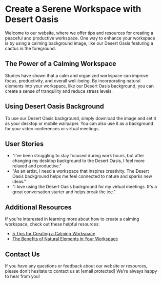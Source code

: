 <!--font:Playfair Display-->

# Create a Serene Workspace with Desert Oasis

Welcome to our website, where we offer tips and resources for creating a peaceful and productive workspace. One way to enhance your workspace is by using a calming background image, like our Desert Oasis featuring a cactus in the foreground.

## The Power of a Calming Workspace

Studies have shown that a calm and organized workspace can improve focus, productivity, and overall well-being. By incorporating natural elements into your workspace, like our Desert Oasis background, you can create a sense of tranquility and reduce stress levels.

## Using Desert Oasis Background

To use our Desert Oasis background, simply download the image and set it as your desktop or mobile wallpaper. You can also use it as a background for your video conferences or virtual meetings.

## User Stories

- "I've been struggling to stay focused during work hours, but after changing my desktop background to the Desert Oasis, I feel more relaxed and productive."
- "As an artist, I need a workspace that inspires creativity. The Desert Oasis background helps me feel connected to nature and sparks new ideas."
- "I love using the Desert Oasis background for my virtual meetings. It's a great conversation starter and helps break the ice."

## Additional Resources

If you're interested in learning more about how to create a calming workspace, check out these helpful resources:

- [5 Tips for Creating a Calming Workspace](#)
- [The Benefits of Natural Elements in Your Workspace](#)

## Contact Us

If you have any questions or feedback about our website or resources, please don't hesitate to contact us at [email protected] We're always happy to hear from you!

<!--

Write me content for website with wallpaper which alt text is:

"A desert landscape with a cactus in the foreground"

The name/title of the page should not be 1:1 copy of the alt text but rather a real content of the website which is using this wallpaper.

- Use markdown format 
- Start with heading
- Heading should be short and concise
- The content should look like a real website 
- The website should not be about the wallpaper, wallpaper is just a related background
- Heading should be contain work "wallpaper" or "background"
- Include real sections like references, contact, user stories, etc. use things relevant to the page purpose.
- Feel free to use structure like headings, bullets, numbering, blockquotes, paragraphs, horizontal lines, etc.
- You can use formatting like bold or _italic_
- You can include UTF-8 emojis
- Links should be only #hash anchors (and you can refer to the document itself)
- Do not include images


---


# Desert Oasis Wallpaper for Your Zen Workspace

Welcome to our website, where we offer a collection of stunning wallpapers to enhance your workspace. Our Desert Oasis wallpaper with a cactus in the foreground is perfect for creating a calming and peaceful atmosphere in your home office or study.

## About the Wallpaper

Our Desert Oasis wallpaper features a breathtaking desert landscape with a tall cactus in the foreground. The warm tones and natural elements of this wallpaper will transport you to a serene oasis in the middle of the desert. It's perfect for those who want to add a touch of nature to their workspace without being too distracting.

## User Stories

- "I was looking for a wallpaper that would help me focus during long work hours, and this Desert Oasis wallpaper did just that. It's so calming and refreshing to look at!"
- "I recently redecorated my home office and wanted to add some natural elements to it. This wallpaper was the perfect addition to my new space."
- "I'm a freelance writer, and I love having this Desert Oasis wallpaper as my background. It helps me stay calm and focused while I work."

## How to Use the Wallpaper

To use our Desert Oasis wallpaper, simply download the image and set it as your desktop background. You can also use it as a background for your Zoom calls or video conferences.

## References

If you're interested in learning more about the benefits of using nature-inspired wallpapers in your workspace, check out these resources:

- [The Benefits of Nature-Inspired Design in the Workplace](#)
- [How to Create a Calming Workspace with Natural Elements](#)

## Contact Us

If you have any questions or feedback about our wallpapers, please don't hesitate to contact us at [email protected] We'd love to hear from you!


---


Heading should not include word "wallpaper". The website should not be about the wallpaper itself, wallpaper is just a related background, rewrite whole content.


---


# Create a Serene Workspace with Desert Oasis

Welcome to our website, where we offer tips and resources for creating a peaceful and productive workspace. One way to enhance your workspace is by using a calming background image, like our Desert Oasis featuring a cactus in the foreground.

## The Power of a Calming Workspace

Studies have shown that a calm and organized workspace can improve focus, productivity, and overall well-being. By incorporating natural elements into your workspace, like our Desert Oasis background, you can create a sense of tranquility and reduce stress levels.

## Using Desert Oasis Background

To use our Desert Oasis background, simply download the image and set it as your desktop or mobile wallpaper. You can also use it as a background for your video conferences or virtual meetings.

## User Stories

- "I've been struggling to stay focused during work hours, but after changing my desktop background to the Desert Oasis, I feel more relaxed and productive."
- "As an artist, I need a workspace that inspires creativity. The Desert Oasis background helps me feel connected to nature and sparks new ideas."
- "I love using the Desert Oasis background for my virtual meetings. It's a great conversation starter and helps break the ice."

## Additional Resources

If you're interested in learning more about how to create a calming workspace, check out these helpful resources:

- [5 Tips for Creating a Calming Workspace](#)
- [The Benefits of Natural Elements in Your Workspace](#)

## Contact Us

If you have any questions or feedback about our website or resources, please don't hesitate to contact us at [email protected] We're always happy to hear from you!

-->
